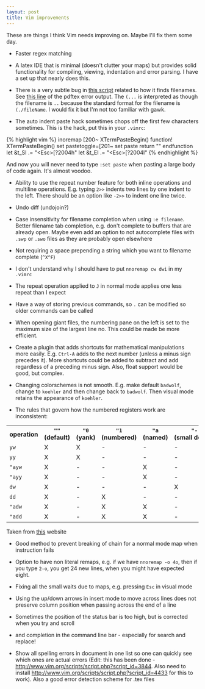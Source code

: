 ```yaml
---
layout: post
title: Vim improvements
---
```

These are things I think Vim needs improving on. Maybe I'll fix them some day.

- Faster regex matching

- A latex IDE that is minimal (doesn't clutter your maps) but provides solid functionality for compiling, viewing, indentation and error parsing. I have a set up that nearly does this.

- There is a very subtle bug in <a href="http://www.vim.org/scripts/script.php?script_id=2325">this script</a> related to how it finds filenames. See <a href="https://gist.github.com/texasflood/b330df17f74c90e2b5da#file-latexerrorfilterbug-L44">this line</a> of the pdftex error output. The `(...` is interpreted as though the filename is `..` because the standard format for the filename is `(./fileName`. I would fix it but I'm not too familiar with gawk.

- The auto indent paste hack sometimes chops off the first few characters sometimes. This is the hack, put this in your `.vimrc`:

{% highlight vim %}
inoremap <special> <expr> <Esc>[200~ XTermPasteBegin()
function! XTermPasteBegin()
  set pastetoggle=<Esc>[201~
  set paste
  return ""
endfunction
let &t_SI .= "\<Esc>[?2004h"
let &t_EI .= "\<Esc>[?2004l"
{% endhighlight %}

And now you will never need to type `:set paste` when pasting a large body of code again. It's almost voodoo.

- Ability to use the repeat number feature for both inline operations and multiline operations. E.g. typing `2>>` indents two lines by one indent to the left. There should be an option like `-2>>` to indent one line twice.

- Undo diff (undojoin?)

- Case insensitivity for filename completion when using `:e filename`. Better filename tab completion, e.g. don't complete to buffers that are already open. Maybe even add an option to not autocomplete files with `.swp` or `.swo` files as they are probably open elsewhere

- Not requiring a space prepending a string which you want to filename complete (`^X^F`)

- I don't understand why I should have to put `nnoremap cw dwi` in my `.vimrc`

- The repeat operation applied to `J` in normal mode applies one less repeat than I expect

- Have a way of storing previous commands, so `.` can be modified so older commands can be called

- When opening giant files, the numbering pane on the left is set to the maximum size of the largest line no. This could be made be more efficient.

- Create a plugin that adds shortcuts for mathematical manipulations more easily. E.g. `Ctrl-A` adds to the next number (unless a minus sign precedes it). More shortcuts could be added to subtract and add regardless of a preceding minus sign. Also, float support would be good, but complex.

- Changing colorschemes is not smooth. E.g. make default `badwolf`, change to `koehler` and then change back to `badwolf`. Then visual mode retains the appearance of `koehler`.

- The rules that govern how the numbered registers work are inconsistent:

<table>
  <tr>
    <th>operation</th>
    <th><code>""</code> (default)</th>
    <th><code>"0</code> (yank)</th>
    <th><code>"1</code> (numbered)</th>
    <th><code>"a</code> (named)</th>
    <th><code>"-</code> (small&nbsp;delete)</th>
  </tr>

  <tr>
    <td><code>yw</code></td>
    <td>X</td>
    <td>X</td>
    <td>-</td>
    <td>-</td>
    <td>-</td>
  </tr>

  <tr>
    <td><code>yy</code></td>
    <td>X</td>
    <td>X</td>
    <td>-</td>
    <td>-</td>
    <td>-</td>
  </tr>

  <tr>
    <td><code>"ayw</code></td>
    <td>X</td>
    <td>-</td>
    <td>-</td>
    <td>X</td>
    <td>-</td>
  </tr>

  <tr>
    <td><code>"ayy</code></td>
    <td>X</td>
    <td>-</td>
    <td>-</td>
    <td>X</td>
    <td>-</td>
  </tr>

  <tr>
    <td><code>dw</code></td>
    <td>X</td>
    <td>-</td>
    <td>-</td>
    <td>-</td>
    <td>X</td>
  </tr>

  <tr>
    <td><code>dd</code></td>
    <td>X</td>
    <td>-</td>
    <td>X</td>
    <td>-</td>
    <td>-</td>
  </tr>

  <tr>
    <td><code>"adw</code></td>
    <td>X</td>
    <td>-</td>
    <td>X</td>
    <td>X</td>
    <td>-</td>
  </tr>

  <tr>
    <td><code>"add</code></td>
    <td>X</td>
    <td>-</td>
    <td>X</td>
    <td>X</td>
    <td>-</td>
  </tr>
</table>

Taken from <a href="http://vimcasts.org/blog/2013/11/registers-the-good-the-bad-and-the-ugly-parts/">this</a> website

- Good method to prevent breaking of chain for a normal mode map when instruction fails

- Option to have non literal remaps, e.g. if we have `nnoremap -o 4o`, then if you type `2-o`, you get 24 new lines, when you might have expected eight.

- Fixing all the small waits due to maps, e.g. pressing `Esc` in visual mode

- Using the up/down arrows in insert mode to move across lines does not preserve column position when passing across the end of a line

- Sometimes the position of the status bar is too high, but is corrected when you try and scroll

- <C-p> and <C-n> completion in the command line bar - especially for search and replace!

- Show all spelling errors in document in one list so one can quickly see which ones are actual errors (Edit: this has been done - http://www.vim.org/scripts/script.php?script_id=3844. Also need to install http://www.vim.org/scripts/script.php?script_id=4433 for this to work). Also a good error detection scheme for .tex files
